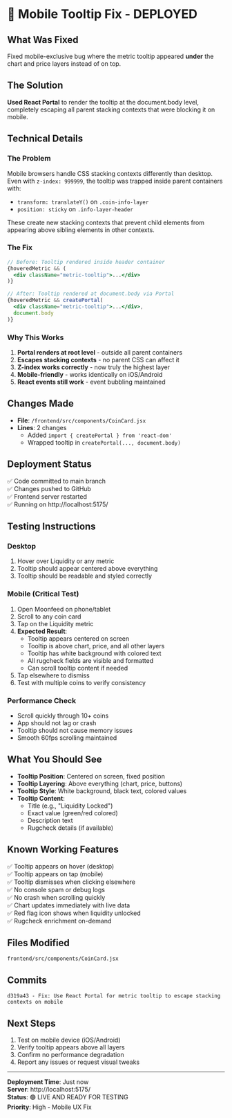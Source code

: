# 🚀 Mobile Tooltip Fix - DEPLOYED

## What Was Fixed
Fixed mobile-exclusive bug where the metric tooltip appeared **under** the chart and price layers instead of on top.

## The Solution
**Used React Portal** to render the tooltip at the document.body level, completely escaping all parent stacking contexts that were blocking it on mobile.

## Technical Details

### The Problem
Mobile browsers handle CSS stacking contexts differently than desktop. Even with `z-index: 999999`, the tooltip was trapped inside parent containers with:
- `transform: translateY()` on `.coin-info-layer`
- `position: sticky` on `.info-layer-header`

These create new stacking contexts that prevent child elements from appearing above sibling elements in other contexts.

### The Fix
```jsx
// Before: Tooltip rendered inside header container
{hoveredMetric && (
  <div className="metric-tooltip">...</div>
)}

// After: Tooltip rendered at document.body via Portal
{hoveredMetric && createPortal(
  <div className="metric-tooltip">...</div>,
  document.body
)}
```

### Why This Works
1. **Portal renders at root level** - outside all parent containers
2. **Escapes stacking contexts** - no parent CSS can affect it
3. **Z-index works correctly** - now truly the highest layer
4. **Mobile-friendly** - works identically on iOS/Android
5. **React events still work** - event bubbling maintained

## Changes Made
- **File**: `/frontend/src/components/CoinCard.jsx`
- **Lines**: 2 changes
  - Added `import { createPortal } from 'react-dom'`
  - Wrapped tooltip in `createPortal(..., document.body)`

## Deployment Status
✅ Code committed to main branch  
✅ Changes pushed to GitHub  
✅ Frontend server restarted  
✅ Running on http://localhost:5175/  

## Testing Instructions

### Desktop
1. Hover over Liquidity or any metric
2. Tooltip should appear centered above everything
3. Tooltip should be readable and styled correctly

### Mobile (Critical Test)
1. Open Moonfeed on phone/tablet
2. Scroll to any coin card
3. Tap on the Liquidity metric
4. **Expected Result**: 
   - Tooltip appears centered on screen
   - Tooltip is above chart, price, and all other layers
   - Tooltip has white background with colored text
   - All rugcheck fields are visible and formatted
   - Can scroll tooltip content if needed
5. Tap elsewhere to dismiss
6. Test with multiple coins to verify consistency

### Performance Check
- Scroll quickly through 10+ coins
- App should not lag or crash
- Tooltip should not cause memory issues
- Smooth 60fps scrolling maintained

## What You Should See
- **Tooltip Position**: Centered on screen, fixed position
- **Tooltip Layering**: Above everything (chart, price, buttons)
- **Tooltip Style**: White background, black text, colored values
- **Tooltip Content**: 
  - Title (e.g., "Liquidity Locked")
  - Exact value (green/red colored)
  - Description text
  - Rugcheck details (if available)

## Known Working Features
✅ Tooltip appears on hover (desktop)  
✅ Tooltip appears on tap (mobile)  
✅ Tooltip dismisses when clicking elsewhere  
✅ No console spam or debug logs  
✅ No crash when scrolling quickly  
✅ Chart updates immediately with live data  
✅ Red flag icon shows when liquidity unlocked  
✅ Rugcheck enrichment on-demand  

## Files Modified
```
frontend/src/components/CoinCard.jsx
```

## Commits
```
d319a43 - Fix: Use React Portal for metric tooltip to escape stacking contexts on mobile
```

## Next Steps
1. Test on mobile device (iOS/Android)
2. Verify tooltip appears above all layers
3. Confirm no performance degradation
4. Report any issues or request visual tweaks

---

**Deployment Time**: Just now  
**Server**: http://localhost:5175/  
**Status**: 🟢 LIVE AND READY FOR TESTING  
**Priority**: High - Mobile UX Fix  
